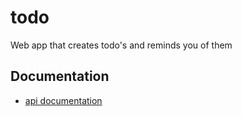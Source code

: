 # todo
Web app that creates todo's and reminds you of them

## Documentation
* [api documentation](todo/blob/main/documentation/api/API_DOCS.md)
